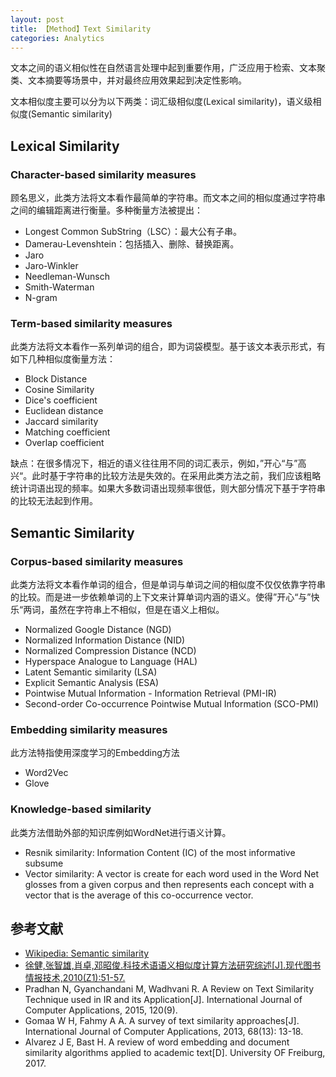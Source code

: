 ```yaml
---
layout: post
title: 【Method】Text Similarity
categories: Analytics
---
```


文本之间的语义相似性在自然语言处理中起到重要作用，广泛应用于检索、文本聚类、文本摘要等场景中，并对最终应用效果起到决定性影响。

文本相似度主要可以分为以下两类：词汇级相似度(Lexical similarity)，语义级相似度(Semantic similarity)

## Lexical Similarity

### Character-based similarity measures

顾名思义，此类方法将文本看作最简单的字符串。而文本之间的相似度通过字符串之间的编辑距离进行衡量。多种衡量方法被提出：

- Longest Common SubString（LSC）：最大公有子串。
- Damerau-Levenshtein：包括插入、删除、替换距离。
- Jaro
- Jaro-Winkler
- Needleman-Wunsch
- Smith-Waterman
- N-gram

### Term-based similarity measures

此类方法将文本看作一系列单词的组合，即为词袋模型。基于该文本表示形式，有如下几种相似度衡量方法：

- Block Distance
- Cosine Similarity
- Dice's coefficient
- Euclidean distance
- Jaccard similarity
- Matching coefficient
- Overlap coefficient

缺点：在很多情况下，相近的语义往往用不同的词汇表示，例如，”开心“与”高兴“。此时基于字符串的比较方法是失效的。在采用此类方法之前，我们应该粗略统计词语出现的频率。如果大多数词语出现频率很低，则大部分情况下基于字符串的比较无法起到作用。

## Semantic Similarity

### Corpus-based similarity measures

此类方法将文本看作单词的组合，但是单词与单词之间的相似度不仅仅依靠字符串的比较。而是进一步依赖单词的上下文来计算单词内涵的语义。使得”开心“与”快乐“两词，虽然在字符串上不相似，但是在语义上相似。

- Normalized Google Distance (NGD)
- Normalized Information Distance (NID)
- Normalized Compression Distance (NCD)
- Hyperspace Analogue to Language (HAL)
- Latent Semantic similarity (LSA)
- Explicit Semantic Analysis (ESA)
- Pointwise Mutual Information - Information Retrieval (PMI-IR)
- Second-order Co-occurrence Pointwise Mutual Information (SCO-PMI)

### Embedding similarity measures

此方法特指使用深度学习的Embedding方法

- Word2Vec
- Glove

### Knowledge-based similarity

此类方法借助外部的知识库例如WordNet进行语义计算。

- Resnik similarity: Information Content (IC) of the most informative subsume
- Vector similarity: A vector is create for each word used in the Word Net glosses from a given corpus and then represents each concept with a vector that is the average of this co-occurrence vector.

## 参考文献

- [Wikipedia: Semantic similarity](https://en.wikipedia.org/wiki/Semantic_similarity)
- [徐健,张智雄,肖卓,邓昭俊.科技术语语义相似度计算方法研究综述[J].现代图书情报技术,2010(Z1):51-57.](http://kns.cnki.net/KCMS/detail/detail.aspx?dbcode=CJFQ&dbname=CJFD2010&filename=XDTQ2010Z1012&v=MDkyMThNMUZyQ1VSTE9mWStac0Z5RG5VNy9NUFNuZmY3RzRIOUdtcm85RVpvUjhlWDFMdXhZUzdEaDFUM3FUclc=)
- Pradhan N, Gyanchandani M, Wadhvani R. A Review on Text Similarity Technique used in IR and its Application[J]. International Journal of Computer Applications, 2015, 120(9).
- Gomaa W H, Fahmy A A. A survey of text similarity approaches[J]. International Journal of Computer Applications, 2013, 68(13): 13-18.
- Alvarez J E, Bast H. A review of word embedding and document similarity algorithms applied to academic text[D]. University OF Freiburg, 2017.